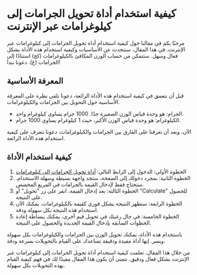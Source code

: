 كيفية استخدام أداة تحويل الجرامات إلى كيلوغرامات عبر الإنترنت
=============================================================

مرحبًا بكم في مقالنا حول كيفية استخدام أداة تحويل الجرامات إلى كيلوغرامات عبر الإنترنت. في هذا المقال، سنتحدث عن الأساسيات وكيفية استخدام هذه الأداة بشكل فعال وسهل. ستتمكن من حساب الوزن المكافئ بالكيلوغرامات (كج) استنادًا إلى الجرامات (غ). دعونا نبدأ!

المعرفة الأساسية
----------------

قبل أن نتعمق في كيفية استخدام هذه الأداة الرائعة، دعونا نلقي نظرة على المعرفة الأساسية حول التحويل بين الجرامات والكيلوغرامات.

- الجرام: هو وحدة قياس الوزن الصغيرة جدًا. 1000 جرام يساوي كيلوغرام واحد.
- الكيلوغرام: هو وحدة قياس الوزن الأكبر، حيث 1 كيلوغرام يساوي 1000 جرام.

الآن، وبعد أن تعرفنا على الفارق بين الجرامات والكيلوغرامات، دعونا نتعرف على كيفية استخدام هذه الأداة الرائعة.

كيفية استخدام الأداة
--------------------

1. الخطوة الأولى: الدخول إلى الرابط التالي: [أداة تحويل الجرامات إلى كيلوغرامات](https://www.onlinecalculatorsfree.com/ar/convert/grams-to-kilograms.html)
2. الخطوة الثانية: بمجرد دخولك إلى الصفحة، ستجد واجهة بسيطة وسهلة الاستخدام. ستحتاج فقط لإدخال القيمة بالجرامات في المربع المخصص.
3. الخطوة الثالثة: بعد إدخال القيمة، انقر على زر "تحويل" أو "Calculate" للحصول على النتيجة.
4. الخطوة الرابعة: ستظهر النتيجة بشكل فوري كقيمة بالكيلوغرامات. يمكنك الآن استخدام هذه النتيجة بكل سهولة ودقة.
5. الخطوة الخامسة: في حال رغبتك في تحويل قيم أخرى، يمكنك ببساطة إعادة الخطوات السابقة بإدخال القيمة الجديدة والحصول على النتيجة.

باستخدام هذه الأداة، يمكنك تحويل الوزن بين الجرامات والكيلوغرامات بكل سهولة ويسر. إنها أداة مفيدة ودقيقة تساعدك على القيام بالتحويلات بسرعة ودقة.

من خلال هذا المقال، تعلمت كيفية استخدام أداة تحويل الجرامات إلى كيلوغرامات عبر الإنترنت بشكل فعال ودقيق. نتمنى أن يكون هذا المقال مفيدًا لك في فهم كيفية القيام بهذه التحويلات بكل سهولة.